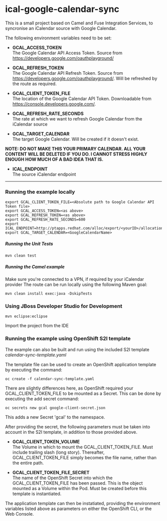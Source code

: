 # ical-google-calendar-sync

This is a small project based on Camel and Fuse Integration Services, to syncronise an iCalendar source with Google Calendar.

The following environment variables need to be set:

* **GCAL_ACCESS_TOKEN**  
The Google Calendar API Access Token. Source from https://developers.google.com/oauthplayground/

* **GCAL_REFRESH_TOKEN**  
The Google Calendar API Refresh Token. Source from https://developers.google.com/oauthplayground/. Will be refreshed by the route as required.

* **GCAL_CLIENT_TOKEN_FILE**  
The location of the Google Calendar API Token. Downloadable from https://console.developers.google.com/.

* **GCAL_REFRESH_RATE_SECONDS**  
The rate at which we want to refresh Google Calendar from the iCalendar source

* **GCAL_TARGET_CALENDAR**  
The target Google Calendar. Will be created if it doesn't exist.

**NOTE: DO NOT MAKE THIS YOUR PRIMARY CALENDAR. ALL YOUR CONTENT WILL BE DELETED IF YOU DO. I CANNOT STRESS HIGHLY ENOUGH HOW MUCH OF A BAD IDEA THAT IS.**

* **ICAL_ENDPOINT**  
The source iCalendar endpoint

----------
### Running the example locally

    export GCAL_CLIENT_TOKEN_FILE=<Absolute path to Google Calendar API Token file>
    export GCAL_ACCESS_TOKEN=<as above>
    export GCAL_REFRESH_TOKEN=<as above>
    export GCAL_REFRESH_RATE_SECONDS=600
    export ICAL_ENDPOINT=http://ptapps.redhat.com/alloc/export/<yourID>/allocation.ics
    export GCAL_TARGET_CALENDAR=<GoogleCalendarName>

##### Running the Unit Tests

    mvn clean test

##### Running the Camel example

Make sure you're connected to a VPN, if required by your iCalendar provider
The route can be run locally using the following Maven goal:

    mvn clean install exec:java -DskipTests

### Using JBoss Developer Studio for Development

    mvn eclipse:eclipse

 Import the project from the IDE

### Running the example using OpenShift S2I template

The example can also be built and run using the included S2I template *calendar-sync-template.yaml*

The template file can be used to create an OpenShift application template by executing the command:

    oc create -f calendar-sync-template.yaml

There are slightly differences here, as OpenShift required your GCAL_CLIENT_TOKEN_FILE to be mounted as a Secret. This can be done by executing the add secret command:

	oc secrets new gcal google-client-secret.json

This adds a new Secret 'gcal' to the namespace.

After providing the secret, the following parameters must be taken into account in the S2I template, in addition to those provided above.

 * **GCAL_CLIENT_TOKEN_VOLUME**  
The Volume in which to mount the GCAL_CLIENT_TOKEN_FILE. Must include trailing slash (long story). Thereafter, GCAL_CLIENT_TOKEN_FILE simply becomes the file name, rather than the entire path.

 * **GCAL_CLIENT_TOKEN_FILE_SECRET**  
The name of the OpenShift Secret into which the GCAL_CLIENT_TOKEN_FILE has been passed. This is the object mounted as a Volume within the Pod. Must be created before this template is instantiated.

The application template can then be instatiated, providing the environment variables listed above as parameters on either the OpenShift CLI, or the Web Console.
